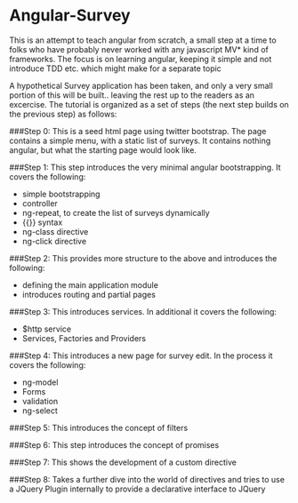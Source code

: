 Angular-Survey
==============

This is an attempt to teach angular from scratch, a small step at a time to folks who have probably never worked with any javascript MV* kind of frameworks.
The focus is on learning angular, keeping it simple and not introduce TDD etc. which might make for a separate topic

A hypothetical Survey application has been taken, and only a very small portion of this will be built.. leaving the rest up to the readers as an excercise.
The tutorial is organized as a set of steps (the next step builds on the previous step) as follows:

###Step 0: 
This is a seed html page using twitter bootstrap. 
The page contains a simple menu, with a static list of surveys. It contains nothing angular, but what the starting page would look like.

###Step 1: 
This step introduces the very minimal angular bootstrapping. It covers the following:
* simple bootstrapping
* controller
* ng-repeat, to create the list of surveys dynamically
* {{}} syntax
* ng-class directive
* ng-click directive

###Step 2: 
This provides more structure to the above and introduces the following:
* defining the main application module
* introduces routing and partial pages

###Step 3: 
This introduces services. In additional it covers the following:
* $http service
* Services, Factories and Providers

###Step 4: 
This introduces a new page for survey edit. In the process it covers the following:
* ng-model
* Forms
* validation
* ng-select
    
###Step 5: This introduces the concept of filters


        
###Step 6: This step introduces the concept of promises


###Step 7: This shows the development of a custom directive


###Step 8: Takes a further dive into the world of directives and tries to use a JQuery Plugin internally to provide a declarative interface to JQuery
